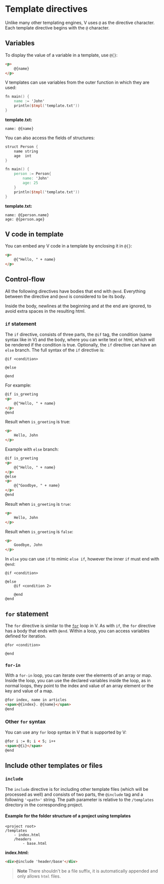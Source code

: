 # Template directives

Unlike many other templating engines, V uses `@` as the directive character.
Each template directive begins with the `@` character.

## Variables

To display the value of a variable in a template, use `@{}`:

```html
<p>
	@{name}
</p>
```

V templates can use variables from the outer function in which they are used:

```v failcompile
fn main() {
	name := 'John'
	println($tmpl('template.txt'))
}
```

**template.txt:**

```text
name: @{name}
```

You can also access the fields of structures:

```v failcompile
struct Person {
	name string
	age  int
}

fn main() {
	person := Person{
		name: 'John'
		age: 25
	}
	println($tmpl('template.txt'))
}
```

**template.txt:**

```text
name: @{person.name}
age: @{person.age}
```

## V code in template

You can embed any V code in a template by enclosing it in `@{}`:

```html
<p>
	@{"Hello, " + name}
</p>
```

## Control-flow

All the following directives have bodies that end with `@end`.
Everything between the directive and `@end` is considered to be its body.

Inside the body, newlines at the beginning and at the end are ignored,
to avoid extra spaces in the resulting html.

### `if` statement

The `if` directive, consists of three parts, the `@if` tag, the condition (same syntax like in V)
and the body, where you can write text or html, which will be rendered if the condition is true.
Optionally, the `if` directive can have an `else` branch.
The full syntax of the `if` directive is:

```text
@if <condition>

@else

@end
```

For example:

```html
@if is_greeting
<p>
	@{"Hello, " + name}
</p>
@end
```

Result when `is_greeting` is true:

```html
<p>
	Hello, John
</p>
```

Example with `else` branch:

```html
@if is_greeting
<p>
	@{"Hello, " + name}
</p>
@else
<p>
	@{"Goodbye, " + name}
</p>
@end
```

Result when `is_greeting` is `true`:

```html
<p>
	Hello, John
</p>
```

Result when `is_greeting` is `false`:

```html
<p>
	Goodbye, John
</p>
```

In `else` you can use `if` to mimic `else if`, however the inner `if` must end with `@end`:

```text
@if <condition>

@else
	@if <condition 2>

	@end
@end
```

## `for` statement

The `for` directive is similar to the [`for`](../control-flow/loops.md) loop in V.
As with `if`, the `for` directive has a body that ends with `@end`.
Within a loop, you can access variables defined for iteration.

```text
@for <condition>

@end
```

### `for-in`

With a `for-in` loop, you can iterate over the elements of an array or map.
Inside the loop, you can use the declared variables inside the loop, as in normal loops,
they point to the index and value of an array element or the key and value of a map.

```html
@for index, name in articles
<span>@{index}. @{name}</span>
@end
```

### Other `for` syntax

You can use any `for` loop syntax in V that is supported by V:

```html
@for i := 0; i < 5; i++
<span>@{i}</span>
@end
```

## Include other templates or files

### `include`

The `include` directive is for including other template files (which will be processed as well)
and consists of two parts, the `@include` tag and a following `'<path>'` string.
The path parameter is relative to the `/templates` directory in the corresponding project.

#### Example for the folder structure of a project using templates

```text
<project root>
/templates
    - index.html
    /headers
        - base.html
```

**index.html:**

```html
<div>@include 'header/base'</div>
```

> **Note**
> There shouldn't be a file suffix,
> it is automatically appended and only allows `html` files.
